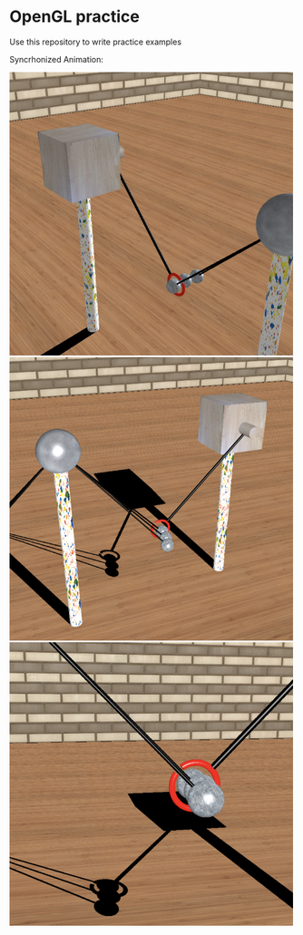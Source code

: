 # OpenGL practice

Use this repository to write practice examples

Syncrhonized Animation:

<img src="/pendulum1.png" width=500 height=500>
<img src="/pendulum2.png" width=500 height=500>
<img src="/pendulum3.png" width=500 height=500>
